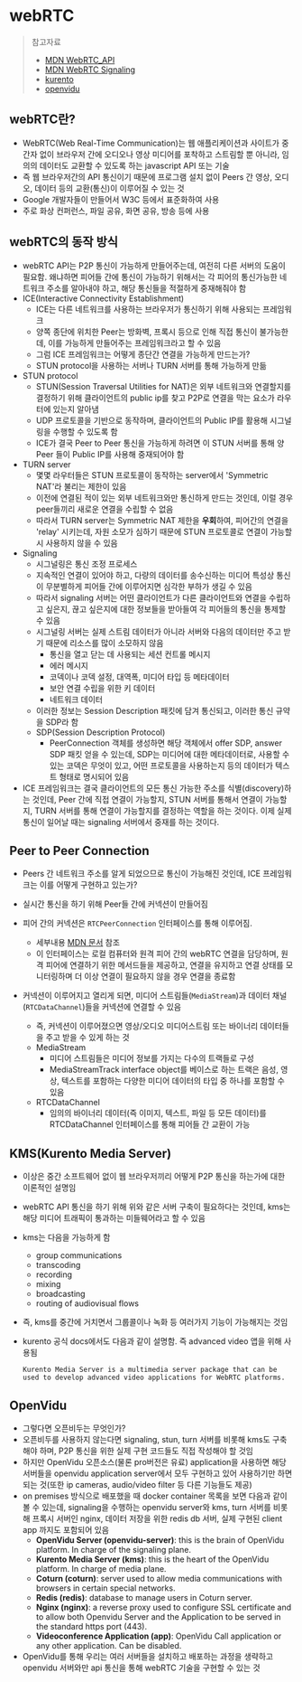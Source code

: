 # webRTC

> 참고자료
>
> - [MDN WebRTC_API](https://developer.mozilla.org/ko/docs/Web/API/WebRTC_API)
> - [MDN WebRTC Signaling](https://developer.mozilla.org/ko/docs/Web/API/WebRTC_API/Signaling_and_video_calling)
> - [kurento](https://www.kurento.org/)
> - [openvidu](https://openvidu.io/index)



## webRTC란?

- WebRTC(Web Real-Time Communication)는 웹 애플리케이션과 사이트가 중간자 없이 브라우저 간에 오디오나 영상 미디어를 포착하고 스트림할 뿐 아니라, 임의의 데이터도 교환할 수 있도록 하는 javascript API 또는 기술
- 즉 웹 브라우저간의 API 통신이기 때문에 프로그램 설치 없이 Peers 간 영상, 오디오, 데이터 등의 교환(통신)이 이루어질 수 있는 것
- Google 개발자들이 만들어서 W3C 등에서 표준화하여 사용
- 주로 화상 컨퍼런스, 파일 공유, 화면 공유, 방송 등에 사용



## webRTC의 동작 방식

- webRTC API는 P2P 통신이 가능하게 만들어주는데, 여전히 다른 서버의 도움이 필요함. 왜냐하면 피어들 간에 통신이 가능하기 위해서는 각 피어의 통신가능한 네트워크 주소를 알아내야 하고, 해당 통신들을 적절하게 중재해줘야 함
- ICE(Interactive Connectivity Establishment)
  - ICE는 다른 네트워크를 사용하는 브라우저가 통신하기 위해 사용되는 프레임워크
  - 양쪽 종단에 위치한 Peer는 방화벽, 프록시 등으로 인해 직접 통신이 불가능한데, 이를 가능하게 만들어주는 프레임워크라고 할 수 있음
  - 그럼 ICE 프레임워크는 어떻게 종단간 연결을 가능하게 만드는가?
  - STUN protocol을 사용하는 서버나 TURN 서버를 통해 가능하게 만듦
- STUN protocol
  - STUN(Session Traversal Utilities for NAT)은 외부 네트워크와 연결할지를 결정하기 위해 클라이언트의 public ip를 찾고 P2P로 연결을 막는 요소가 라우터에 있는지 알아냄
  - UDP 프로토콜을 기반으로 동작하며, 클라이언트의 Public IP를 활용해 시그널링을 수행할 수 있도록 함
  - ICE가 결국 Peer  to Peer 통신을 가능하게 하려면 이 STUN 서버를 통해 양 Peer 들이 Public IP를 사용해 중재되어야 함
- TURN server
  - 몇몇 라우터들은 STUN 프로토콜이 동작하는 server에서 'Symmetric NAT'라 불리는 제한이 있음
  - 이전에 연결된 적이 있는 외부 네트워크와만 통신하게 만드는 것인데, 이럴 경우 peer들끼리 새로운 연결을 수립할 수 없음
  - 따라서 TURN server는 Symmetric NAT 제한을 <b>우회</b>하여, 피어간의 연결을 'relay' 시키는데, 자원 소모가 심하기 때문에 STUN 프로토콜로 연결이 가능할 시 사용하지 않을 수 있음
- Signaling
  - 시그널링은 통신 조정 프로세스
  - 지속적인 연결이 있어야 하고, 다량의 데이터를 송수신하는 미디어 특성상 통신이 무분별하게 피어들 간에 이루어지면 심각한 부하가 생길 수 있음
  - 따라서 signaling 서버는 어떤 클라이언트가 다른 클라이언트와 연결을 수립하고 싶은지, 끊고 싶은지에 대한 정보들을 받아들여 각 피어들의 통신을 통제할 수 있음
  - 시그널링 서버는 실제 스트림 데이터가 아니라 서버와 다음의 데이터만 주고 받기 때문에 리소스를 많이 소모하지 않음
    - 통신을 열고 닫는 데 사용되는 세션 컨트롤 메시지
    - 에러 메시지
    - 코덱이나 코덱 설정, 대역폭, 미디어 타입 등 메타데이터
    - 보안 연결 수립을 위한 키 데이터
    - 네트워크 데이터
  - 이러한 정보는 Session Description 패킷에 담겨 통신되고, 이러한 통신 규약을 SDP라 함
  - SDP(Session Description Protocol)
    - PeerConnection 객체를 생성하면 해당 객체에서 offer SDP, answer SDP 패킷 얻을 수 있는데, SDP는 미디어에 대한 메타데이터로, 사용할 수 있는 코덱은 무엇이 있고, 어떤 프로토콜을 사용하는지 등의 데이터가 텍스트 형태로 명시되어 있음
- ICE 프레임워크는 결국 클라이언트의 모든 통신 가능한 주소를 식별(discovery)하는 것인데, Peer 간에 직접 연결이 가능할지, STUN 서버를 통해서 연결이 가능할지, TURN 서버를 통해 연결이 가능할지를 결정하는 역할을 하는 것이다. 이제 실제 통신이 일어날 때는 signaling 서버에서 중재를 하는 것이다.



## Peer to Peer Connection

- Peers 간 네트워크 주소를 알게 되었으므로 통신이 가능해진 것인데, ICE 프레임워크는 이를 어떻게 구현하고 있는가?

- 실시간 통신을 하기 위해 Peer들 간에 커넥션이 만들어짐
- 피어 간의 커넥션은 `RTCPeerConnection` 인터페이스를 통해 이루어짐. 
  - 세부내용 [MDN 문서](https://developer.mozilla.org/ko/docs/Web/API/RTCPeerConnection) 참조
  - 이 인터페이스는 로컬 컴퓨터와 원격 피어 간의 webRTC 연결을 담당하며, 원격 피어에 연결하기 위한 메서드들을 제공하고, 연결을 유지하고 연결 상태를 모니터링하며 더 이상 연결이 필요하지 않을 경우 연결을 종료함
- 커넥션이 이루어지고 열리게 되면, 미디어 스트림들(`MediaStream`)과 데이터 채널(`RTCDataChannel`)들을 커넥션에 연결할 수 있음
  - 즉, 커넥션이 이루어졌으면 영상/오디오 미디어스트림 또는 바이너리 데이터들을 주고 받을 수 있게 하는 것
  - MediaStream
    - 미디어 스트림들은 미디어 정보를 가지는 다수의 트랙들로 구성
    - MediaStreamTrack interface object를 베이스로 하는 트랙은 음성, 영상, 텍스트를 포함하는 다양한 미디어 데이터의 타입 중 하나를 포함할 수 있음
  - RTCDataChannel
    - 임의의 바이너리 데이터(즉 이미지, 텍스트, 파일 등 모든 데이터)를 RTCDataChannel 인터페이스를 통해 피어들 간 교환이 가능



## KMS(Kurento Media Server)

- 이상은 중간 소프트웨어 없이 웹 브라우저끼리 어떻게 P2P 통신을 하는가에 대한 이론적인 설명임

- webRTC API 통신을 하기 위해 위와 같은 서버 구축이 필요하다는 것인데, kms는 해당 미디어 트래픽이 통과하는 미들웨어라고 할 수 있음

- kms는 다음을 가능하게 함

  - group communications
  - transcoding
  - recording
  - mixing
  - broadcasting
  - routing of audiovisual flows

- 즉, kms를 중간에 거치면서 그룹콜이나 녹화 등 여러가지 기능이 가능해지는 것임

- kurento 공식 docs에서도 다음과 같이 설명함. 즉 advanced video 앱을 위해 사용됨

  `Kurento Media Server is a multimedia server package that can be used to develop advanced video applications for WebRTC platforms.`



## OpenVidu

- 그렇다면 오픈비두는 무엇인가?
- 오픈비두를 사용하지 않는다면 signaling, stun, turn 서버를 비롯해 kms도 구축해야 하며, P2P 통신을 위한 실제 구현 코드들도 직접 작성해야 할 것임
- 하지만 OpenVidu 오픈소스(물론 pro버전은 유료) application을 사용하면 해당 서버들을 openvidu application server에서 모두 구현하고 있어 사용하기만 하면 되는 것(또한 ip cameras, audio/video filter 등 다른 기능들도 제공)
- on premises 방식으로 배포했을 때 docker container 목록을 보면 다음과 같이 볼 수 있는데, signaling을 수행하는 openvidu server와 kms, turn 서버를 비롯해 프록시 서버인 nginx, 데이터 저장을 위한 redis db 서버, 실제 구현된 client app 까지도 포함되어 있음
  - **OpenVidu Server (openvidu-server)**: this is the brain of OpenVidu platform. In charge of the signaling plane.
  - **Kurento Media Server (kms)**: this is the heart of the OpenVidu platform. In charge of media plane.
  - **Coturn (coturn)**: server used to allow media communications with browsers in certain special networks.
  - **Redis (redis)**: database to manage users in Coturn server.
  - **Nginx (nginx)**: a reverse proxy used to configure SSL certificate and to allow both Openvidu Server and the Application to be served in the standard https port (443).
  - **Videoconference Application (app)**: OpenVidu Call application or any other application. Can be disabled.
- OpenVidu를 통해 우리는 여러 서버들을 설치하고 배포하는 과정을 생략하고 openvidu 서버와만 api 통신을 통해 webRTC 기술을 구현할 수 있는 것
